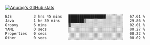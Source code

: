 [![Anurag's GitHub stats](https://github-readme-stats.vercel.app/api?username=sebasphere&count_private=true&theme=tokyonight)](https://github.com/anuraghazra/github-readme-stats)

<!--START_SECTION:waka-->

```text
EJS          3 hrs 45 mins   █████████████████░░░░░░░░   67.61 %
Java         1 hr 39 mins    ███████▒░░░░░░░░░░░░░░░░░   29.86 %
Groovy       6 mins          ▓░░░░░░░░░░░░░░░░░░░░░░░░   02.01 %
YAML         0 secs          ░░░░░░░░░░░░░░░░░░░░░░░░░   00.27 %
Properties   0 secs          ░░░░░░░░░░░░░░░░░░░░░░░░░   00.22 %
Other        0 secs          ░░░░░░░░░░░░░░░░░░░░░░░░░   00.02 %
```

<!--END_SECTION:waka-->
